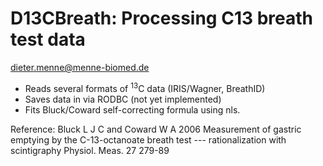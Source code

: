 D13CBreath: Processing C13 breath test data
===========================================
dieter.menne@menne-biomed.de

* Reads several formats of <sup>13</sup>C data (IRIS/Wagner, BreathID)
* Saves data in via RODBC (not yet implemented)
* Fits Bluck/Coward self-correcting formula using nls.

Reference: Bluck L J C and Coward W A 2006 Measurement of gastric emptying by the C-13-octanoate breath test --- rationalization with scintigraphy Physiol. Meas. 27 279-89
